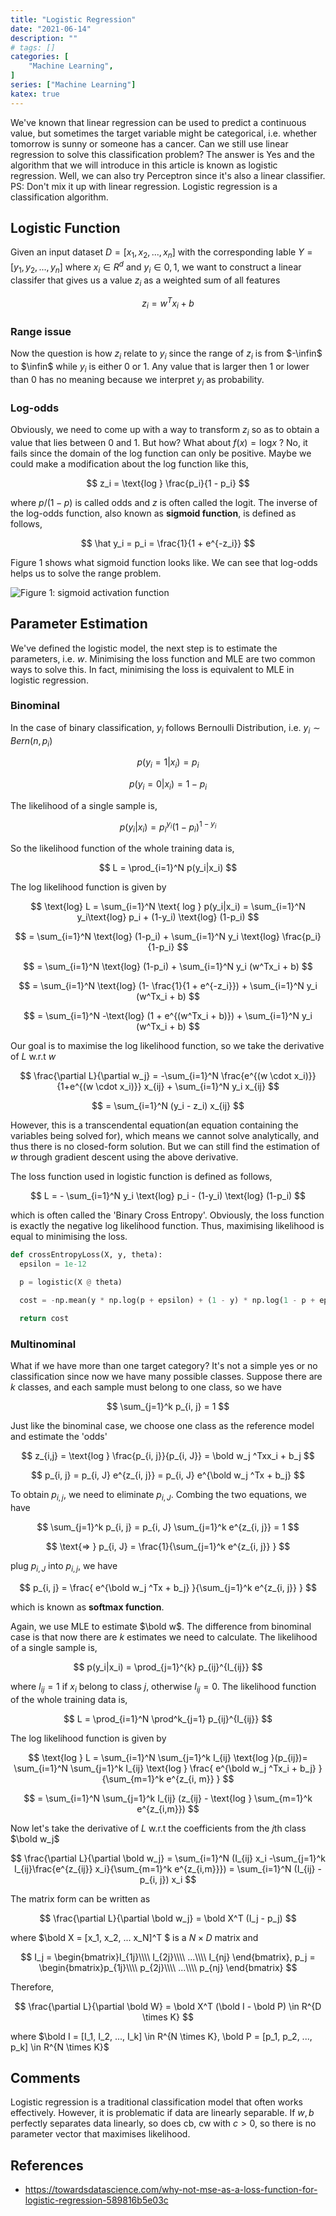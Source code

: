 ```yaml
---
title: "Logistic Regression"
date: "2021-06-14"
description: ""
# tags: []
categories: [
    "Machine Learning",
]
series: ["Machine Learning"]
katex: true
---
```




We've known that linear regression can be used to predict a continuous value, but sometimes the target variable might be categorical, i.e. whether tomorrow is sunny or someone has a cancer. Can we still use linear regression to solve this classification problem? The answer is Yes and the algorithm that we will introduce in this article is known as logistic regression. Well, we can also try Perceptron since it's also a linear classifier. PS: Don't mix it up with linear regression. Logistic regression is a classification algorithm.



<!--more-->



## Logistic Function



Given an input dataset $D = [x_1, x_2, ..., x_n]$ with the corresponding lable $Y = [y_1, y_2, ..., y_n]$ where $x_i \in R^d$ and $y_i \in {0, 1}$, we want to construct a linear classifer that gives us a value $z_i$ as a weighted sum of all features


$$
z_i = w^T x_i + b
$$


### Range issue

Now the question is how $z_i$ relate to $y_i$ since the range of $z_i$ is from $-\infin$ to $\infin$ while $y_i$ is either 0 or 1. Any value that is larger then 1 or lower than 0 has no meaning because we interpret $y_i$ as probability.



### Log-odds

Obviously, we need to come up with a way to transform $z_i$ so as to obtain a value that lies between 0 and 1. But how? What about $f(x) = \text{log} x$ ? No, it fails since the domain of the log function can only be positive. Maybe we could make a modification about the log function like this, 




$$
z_i = \text{log } \frac{p_i}{1 - p_i}
$$




where $p/(1-p)$ is called odds and $z$ is often called the logit. The inverse of the log-odds function, also known as **sigmoid function**, is defined as follows, 


$$
\hat y_i = p_i = \frac{1}{1 + e^{-z_i}}
$$




Figure 1 shows what sigmoid function looks like. We can see that log-odds helps us to solve the range problem.



![](/blog/post/images/log-odds.png "Figure 1: sigmoid activation function")



## Parameter Estimation



We've defined the logistic model, the next step is to estimate the parameters, i.e. $w$. Minimising the loss function and MLE are two common ways to solve this. In fact, minimising the loss is equivalent to MLE in logistic regression.



### Binominal

In the case of binary classification, $y_i$ follows Bernoulli Distribution, i.e. $y_i \sim Bern(n, p_i)$


$$
p(y_i = 1 |x_i) = p_i
$$

$$
p(y_i = 0 |x_i) = 1 - p_i
$$


The likelihood of a single sample is,


$$
p(y_i|x_i) = p_i^{y_i} (1-p_i)^{1-y_i}
$$


So the likelihood function of the whole training data is,




$$
L = \prod_{i=1}^N p(y_i|x_i)
$$


The log likelihood function is given by




$$
\text{log} L = \sum_{i=1}^N \text{ log } p(y_i|x_i) = \sum_{i=1}^N  y_i\text{log} p_i + (1-y_i) \text{log} (1-p_i)
$$

$$
= \sum_{i=1}^N \text{log} (1-p_i) + \sum_{i=1}^N y_i \text{log} \frac{p_i}{1-p_i}
$$

$$
= \sum_{i=1}^N \text{log} (1-p_i) + \sum_{i=1}^N y_i  (w^Tx_i + b)
$$

$$
= \sum_{i=1}^N \text{log} (1- \frac{1}{1 + e^{-z_i}}) + \sum_{i=1}^N y_i  (w^Tx_i + b)
$$



$$
= \sum_{i=1}^N -\text{log} (1 + e^{(w^Tx_i + b)}) + \sum_{i=1}^N y_i  (w^Tx_i + b)
$$


Our goal is to maximise the log likelihood function, so we take the derivative of $L$ w.r.t $w$


$$
\frac{\partial L}{\partial w_j} = -\sum_{i=1}^N \frac{e^{(w \cdot x_i)}}{1+e^{(w \cdot x_i)}}  x_{ij} + \sum_{i=1}^N y_i  x_{ij}
$$

$$
= \sum_{i=1}^N  (y_i - z_i)  x_{ij}
$$


However, this is a transcendental equation(an equation containing the variables being solved for), which means we cannot solve analytically, and thus there is no closed-form solution. But we can still find the estimation of $w$ through gradient descent using the above derivative.



The loss function used in logistic function is defined as follows,


$$
L = - \sum_{i=1}^N y_i \text{log} p_i - (1-y_i) \text{log} (1-p_i)
$$


which is often called the 'Binary Cross Entropy'. Obviously, the loss function is exactly the negative log likelihood function. Thus, maximising likelihood is equal to minimising the loss. 



```python
def crossEntropyLoss(X, y, theta):
  epsilon = 1e-12

  p = logistic(X @ theta)

  cost = -np.mean(y * np.log(p + epsilon) + (1 - y) * np.log(1 - p + epsilon))

  return cost
```



### Multinominal

What if we have more than one target category? It's not a simple yes or no classification since now we have many possible classes.  Suppose there are $k$ classes, and each sample must belong to one class, so we have


$$
\sum_{j=1}^k p_{i, j} = 1
$$


Just like the binominal case, we choose one class as the reference model and estimate the 'odds'


$$
z_{i,j} = \text{log } \frac{p_{i, j}}{p_{i, J}} = \bold w_j ^Txx_i + b_j
$$

$$
p_{i, j} = p_{i, J} e^{z_{i, j}} = p_{i, J} e^{\bold w_j ^Tx + b_j}
$$




To obtain $p_{i, j}$, we need to eliminate $p_{i, J}$. Combing the two equations, we have


$$
\sum_{j=1}^k p_{i, j} = p_{i, J} \sum_{j=1}^k  e^{z_{i, j}}  = 1
$$

$$
\text{=> } p_{i, J}  = \frac{1}{\sum_{j=1}^k  e^{z_{i, j}} }
$$


plug $p_{i, J}$ into $p_{i,j}$, we have


$$
p_{i, j} = \frac{ e^{\bold w_j ^Tx + b_j} }{\sum_{j=1}^k  e^{z_{i, j}} }
$$


which is known as **softmax function**. 

Again, we use MLE to estimate $\bold w$. The difference from binominal case is that now there are $k$ estimates we need to calculate. The likelihood of a single sample is,


$$
p(y_i|x_i) = \prod_{j=1}^{k} p_{ij}^{I_{ij}}
$$


where $I_{ij} = 1$ if $x_i$ belong to class $j$, otherwise $I_{ij}=0$. The likelihood function of the whole training data is,


$$
L = \prod_{i=1}^N \prod^k_{j=1} p_{ij}^{I_{ij}}
$$


The log likelihood function is given by


$$
\text{log } L = \sum_{i=1}^N \sum_{j=1}^k I_{ij} \text{log }(p_{ij})= \sum_{i=1}^N \sum_{j=1}^k I_{ij} \text{log } \frac{ e^{\bold w_j ^Tx_i + b_j} }{\sum_{m=1}^k  e^{z_{i, m}} }
$$

$$
= \sum_{i=1}^N \sum_{j=1}^k I_{ij} (z_{ij} - \text{log } \sum_{m=1}^k e^{z_{i,m}})
$$




Now let's take the derivative of $L$ w.r.t the coefficients from the $j\text{th}$ class $\bold w_j$




$$
\frac{\partial L}{\partial \bold w_j} = \sum_{i=1}^N (I_{ij} x_i -\sum_{j=1}^k I_{ij}\frac{e^{z_{ij}} x_i}{\sum_{m=1}^k e^{z_{i,m}}}) = \sum_{i=1}^N (I_{ij} - p_{i, j}) x_i
$$


The matrix form can be written as


$$
\frac{\partial L}{\partial \bold w_j} = \bold X^T (I_j - p_j)
$$


where $\bold X  = [x_1, x_2, ... x_N]^T $ is a $N \times D$ matrix and 


$$
I_j = \begin{bmatrix}I_{1j}\\\\ I_{2j}\\\\ ...\\\\ I_{nj} \end{bmatrix},
p_j = \begin{bmatrix}p_{1j}\\\\ p_{2j}\\\\ ...\\\\ p_{nj} \end{bmatrix}
$$


Therefore, 


$$
\frac{\partial L}{\partial \bold W} = \bold X^T (\bold I - \bold P) \in R^{D \times K}
$$


where $\bold I = [I_1, I_2, ..., I_k] \in R^{N \times K}, \bold P = [p_1, p_2, ..., p_k] \in R^{N \times K}$





## Comments



Logistic regression is a traditional classification model that often works effectively. However, it is problematic if data are linearly separable. If $w, b$ perfectly separates data linearly, so does cb, cw with $c \gt 0$, so there is no parameter vector that maximises likelihood.





## References

- https://towardsdatascience.com/why-not-mse-as-a-loss-function-for-logistic-regression-589816b5e03c

